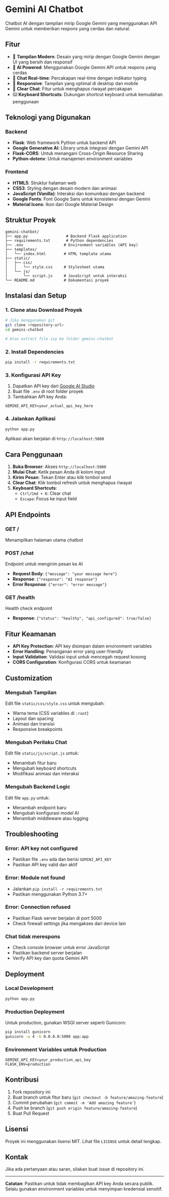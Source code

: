 # Gemini AI Chatbot

Chatbot AI dengan tampilan mirip Google Gemini yang menggunakan API Gemini untuk memberikan respons yang cerdas dan natural.

## Fitur

- 🎨 **Tampilan Modern**: Desain yang mirip dengan Google Gemini dengan UI yang bersih dan responsif
- 🤖 **AI Powered**: Menggunakan Google Gemini API untuk respons yang cerdas
- 💬 **Chat Real-time**: Percakapan real-time dengan indikator typing
- 📱 **Responsive**: Tampilan yang optimal di desktop dan mobile
- 🔄 **Clear Chat**: Fitur untuk menghapus riwayat percakapan
- ⌨️ **Keyboard Shortcuts**: Dukungan shortcut keyboard untuk kemudahan penggunaan

## Teknologi yang Digunakan

### Backend
- **Flask**: Web framework Python untuk backend API
- **Google Generative AI**: Library untuk integrasi dengan Gemini API
- **Flask-CORS**: Untuk menangani Cross-Origin Resource Sharing
- **Python-dotenv**: Untuk manajemen environment variables

### Frontend
- **HTML5**: Struktur halaman web
- **CSS3**: Styling dengan desain modern dan animasi
- **JavaScript (Vanilla)**: Interaksi dan komunikasi dengan backend
- **Google Fonts**: Font Google Sans untuk konsistensi dengan Gemini
- **Material Icons**: Ikon dari Google Material Design

## Struktur Proyek

```
gemini-chatbot/
├── app.py                 # Backend Flask application
├── requirements.txt       # Python dependencies
├── .env                  # Environment variables (API key)
├── templates/
│   └── index.html        # HTML template utama
├── static/
│   ├── css/
│   │   └── style.css     # Stylesheet utama
│   └── js/
│       └── script.js     # JavaScript untuk interaksi
└── README.md             # Dokumentasi proyek
```

## Instalasi dan Setup

### 1. Clone atau Download Proyek
```bash
# Jika menggunakan git
git clone <repository-url>
cd gemini-chatbot

# Atau extract file zip ke folder gemini-chatbot
```

### 2. Install Dependencies
```bash
pip install -r requirements.txt
```

### 3. Konfigurasi API Key
1. Dapatkan API key dari [Google AI Studio](https://makersuite.google.com/app/apikey)
2. Buat file `.env` di root folder proyek
3. Tambahkan API key Anda:
```env
GEMINI_API_KEY=your_actual_api_key_here
```

### 4. Jalankan Aplikasi
```bash
python app.py
```

Aplikasi akan berjalan di `http://localhost:5000`

## Cara Penggunaan

1. **Buka Browser**: Akses `http://localhost:5000`
2. **Mulai Chat**: Ketik pesan Anda di kolom input
3. **Kirim Pesan**: Tekan Enter atau klik tombol send
4. **Clear Chat**: Klik tombol refresh untuk menghapus riwayat
5. **Keyboard Shortcuts**:
   - `Ctrl/Cmd + K`: Clear chat
   - `Escape`: Focus ke input field

## API Endpoints

### GET /
Menampilkan halaman utama chatbot

### POST /chat
Endpoint untuk mengirim pesan ke AI
- **Request Body**: `{"message": "your message here"}`
- **Response**: `{"response": "AI response"}`
- **Error Response**: `{"error": "error message"}`

### GET /health
Health check endpoint
- **Response**: `{"status": "healthy", "api_configured": true/false}`

## Fitur Keamanan

- **API Key Protection**: API key disimpan dalam environment variables
- **Error Handling**: Penanganan error yang user-friendly
- **Input Validation**: Validasi input untuk mencegah request kosong
- **CORS Configuration**: Konfigurasi CORS untuk keamanan

## Customization

### Mengubah Tampilan
Edit file `static/css/style.css` untuk mengubah:
- Warna tema (CSS variables di `:root`)
- Layout dan spacing
- Animasi dan transisi
- Responsive breakpoints

### Mengubah Perilaku Chat
Edit file `static/js/script.js` untuk:
- Menambah fitur baru
- Mengubah keyboard shortcuts
- Modifikasi animasi dan interaksi

### Mengubah Backend Logic
Edit file `app.py` untuk:
- Menambah endpoint baru
- Mengubah konfigurasi model AI
- Menambah middleware atau logging

## Troubleshooting

### Error: API key not configured
- Pastikan file `.env` ada dan berisi `GEMINI_API_KEY`
- Pastikan API key valid dan aktif

### Error: Module not found
- Jalankan `pip install -r requirements.txt`
- Pastikan menggunakan Python 3.7+

### Error: Connection refused
- Pastikan Flask server berjalan di port 5000
- Check firewall settings jika mengakses dari device lain

### Chat tidak merespons
- Check console browser untuk error JavaScript
- Pastikan backend server berjalan
- Verify API key dan quota Gemini API

## Deployment

### Local Development
```bash
python app.py
```

### Production Deployment
Untuk production, gunakan WSGI server seperti Gunicorn:
```bash
pip install gunicorn
gunicorn -w 4 -b 0.0.0.0:5000 app:app
```

### Environment Variables untuk Production
```env
GEMINI_API_KEY=your_production_api_key
FLASK_ENV=production
```

## Kontribusi

1. Fork repository ini
2. Buat branch untuk fitur baru (`git checkout -b feature/amazing-feature`)
3. Commit perubahan (`git commit -m 'Add amazing feature'`)
4. Push ke branch (`git push origin feature/amazing-feature`)
5. Buat Pull Request

## Lisensi

Proyek ini menggunakan lisensi MIT. Lihat file `LICENSE` untuk detail lengkap.

## Kontak

Jika ada pertanyaan atau saran, silakan buat issue di repository ini.

---

**Catatan**: Pastikan untuk tidak membagikan API key Anda secara publik. Selalu gunakan environment variables untuk menyimpan kredensial sensitif.

